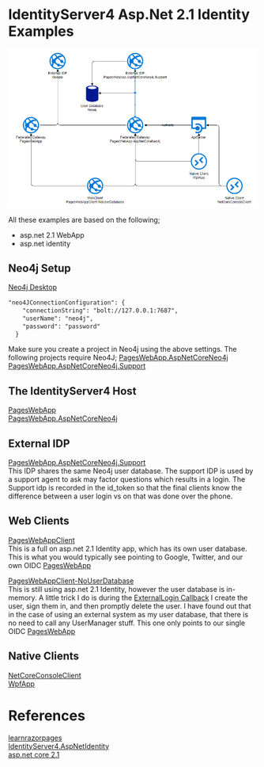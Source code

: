 # IdentityServer4 Asp.Net 2.1 Identity Examples

![GitHub Logo](./Apps.png)


All these examples are based on the following;  
  * asp.net 2.1 WebApp  
  * asp.net identity  
## Neo4j Setup
[Neo4j Desktop](https://neo4j.com/download/)  

```
"neo4JConnectionConfiguration": {
    "connectionString": "bolt://127.0.0.1:7687",
    "userName": "neo4j",
    "password": "password"
  }
```
Make sure you create a project in Neo4j using the above settings.  The following projects require Neo4J;
[PagesWebApp.AspNetCoreNeo4j](src/PagesWebApp.AspNetCoreNeo4j)  
[PagesWebApp.AspNetCoreNeo4j.Support](src/PagesWebApp.AspNetCoreNeo4j.Support)  


## The IdentityServer4 Host
[PagesWebApp](src/PagesWebApp)  
[PagesWebApp.AspNetCoreNeo4j](src/PagesWebApp.AspNetCoreNeo4j)  

## External IDP
[PagesWebApp.AspNetCoreNeo4j.Support](src/PagesWebApp.AspNetCoreNeo4j.Support)  
This IDP shares the same Neo4j user database.  The support IDP is used by a support agent to ask may factor questions which results in a login.  The Support idp is recorded in the id_token so that the final clients know the difference between a user login vs on that was done over the phone.

## Web Clients
[PagesWebAppClient](src/PagesWebAppClient)  
This is a full on asp.net 2.1 Identity app, which has its own user database.  This is what you would typically see pointing to Google, Twitter, and our own OIDC [PagesWebApp](src/PagesWebApp)  

[PagesWebAppClient-NoUserDatabase](src/PagesWebAppClient-NoUserDatabase)  
This is still using asp.net 2.1 Identity, however the user database is in-memory.  A little trick I do is during the [ExternalLogin Callback](src/PagesWebAppClient-NoUserDatabase/Areas/Identity/Pages/Account/ExternalLogin.cshtml.cs)  I create the user, sign them in, and then promptly delete the user.  I have found out that in the case of using an external system as my user database, that there is no need to call any UserManager stuff.  This one only points to our single OIDC [PagesWebApp](src/PagesWebApp)  

## Native Clients
[NetCoreConsoleClient](src/NetCoreConsoleClient)  
[WpfApp](src/WpfApp)  

# References
[learnrazorpages](https://www.learnrazorpages.com/razor-pages)  
[IdentityServer4.AspNetIdentity](https://github.com/IdentityServer/IdentityServer4.AspNetIdentity)  
[asp.net core 2.1](https://docs.microsoft.com/en-us/aspnet/core/aspnetcore-2.1?view=aspnetcore-2.1)  


